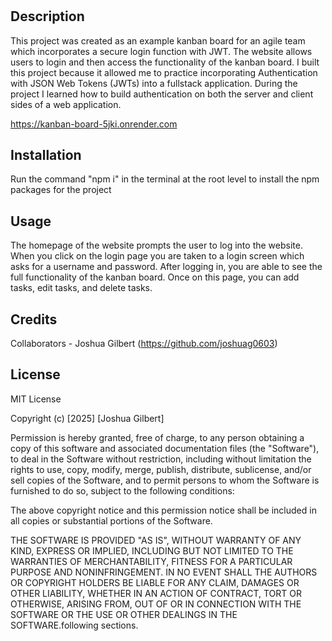 
# <Kanban Board>

## Description

This project was created as an example kanban board for an agile team which incorporates a secure login function with JWT. The website allows users to login and then access the functionality of the kanban board. I built this project because it allowed me to practice incorporating Authentication with JSON Web Tokens (JWTs) into a fullstack application. During the project I learned how to build authentication on both the server and client sides of a web application. 

https://kanban-board-5jki.onrender.com

## Installation

Run the command "npm i" in the terminal at the root level to install the npm packages for the project

## Usage

 The homepage of the website prompts the user to log into the website. When you click on the login page you are taken to a login screen which asks for a username and password. After logging in, you are able to see the full functionality of the kanban board. Once on this page, you can add tasks, edit tasks, and delete tasks. 

## Credits

Collaborators
    - Joshua Gilbert (https://github.com/joshuag0603)

## License

MIT License

Copyright (c) [2025] [Joshua Gilbert]

Permission is hereby granted, free of charge, to any person obtaining a copy
of this software and associated documentation files (the "Software"), to deal
in the Software without restriction, including without limitation the rights
to use, copy, modify, merge, publish, distribute, sublicense, and/or sell
copies of the Software, and to permit persons to whom the Software is
furnished to do so, subject to the following conditions:

The above copyright notice and this permission notice shall be included in all
copies or substantial portions of the Software.

THE SOFTWARE IS PROVIDED "AS IS", WITHOUT WARRANTY OF ANY KIND, EXPRESS OR
IMPLIED, INCLUDING BUT NOT LIMITED TO THE WARRANTIES OF MERCHANTABILITY,
FITNESS FOR A PARTICULAR PURPOSE AND NONINFRINGEMENT. IN NO EVENT SHALL THE
AUTHORS OR COPYRIGHT HOLDERS BE LIABLE FOR ANY CLAIM, DAMAGES OR OTHER
LIABILITY, WHETHER IN AN ACTION OF CONTRACT, TORT OR OTHERWISE, ARISING FROM,
OUT OF OR IN CONNECTION WITH THE SOFTWARE OR THE USE OR OTHER DEALINGS IN THE
SOFTWARE.following sections.
